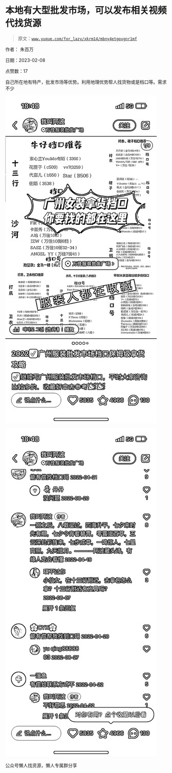 # 本地有大型批发市场，可以发布相关视频代找货源

> 原文：[`www.yuque.com/for_lazy/xkrm14/mbny4etgpvgnr1mf`](https://www.yuque.com/for_lazy/xkrm14/mbny4etgpvgnr1mf)



作者： 朱百万



日期：2023-02-08



点赞数：17

<ne-hole id="ua0f4e9d6" data-lake-id="ua0f4e9d6"><ne-card data-card-name="hr" data-card-type="block" id="usXBX" data-event-boundary="card">

自己所在地有特产，批发市场等优势。利用地理优势帮人找货物或是档口等。需求不少



<ne-card data-card-name="image" data-card-type="inline" id="SJhRc" data-event-boundary="card">![](img/04394fb64a08824e6419cf0e90b83263.png)</ne-card>



<ne-card data-card-name="image" data-card-type="inline" id="R14Pg" data-event-boundary="card">![](img/fbc782f87ec90643cb6e1d12989a3997.png)</ne-card>

<ne-hole id="ua68be408" data-lake-id="ua68be408"><ne-card data-card-name="hr" data-card-type="block" id="LsKqb" data-event-boundary="card">

公众号懒人找资源，懒人专属群分享

</ne-card></ne-hole></ne-card></ne-hole>